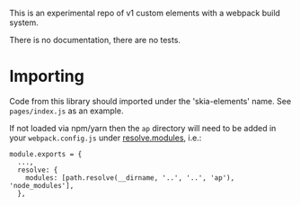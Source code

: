 This is an experimental repo of v1 custom elements with a webpack build system.

There is no documentation, there are no tests.

Importing
=========

Code from this library should imported under the 'skia-elements' name.
See `pages/index.js` as an example.

If not loaded via npm/yarn then the `ap` directory will need to be
added in your `webpack.config.js` under [resolve.modules](https://webpack.js.org/configuration/resolve/#resolve-modules),
i.e.:

    module.exports = {
      ...,
      resolve: {
        modules: [path.resolve(__dirname, '..', '..', 'ap'), 'node_modules'],
      },
